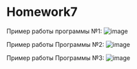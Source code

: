 # Homework7

Пример работы программы №1:
![image](https://github.com/user-attachments/assets/f7f1eaa8-ec58-43d0-af38-8aacd0735df4)

Пример работы Программы №2:
![image](https://github.com/user-attachments/assets/0c4eb0fb-8367-43c7-bb6f-a150d1c0fa24)

Пример работы Программы №3:
![image](https://github.com/user-attachments/assets/b29c3677-e95f-40c4-b606-4df1df5e32f5)
